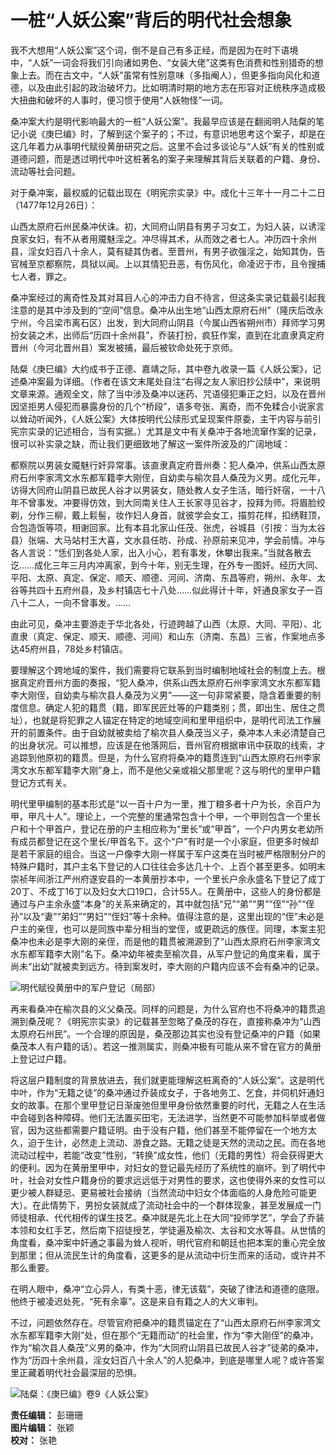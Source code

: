 # 一桩“人妖公案”背后的明代社会想象

我不大想用“人妖公案”这个词，倒不是自己有多正经，而是因为在时下语境中，“人妖”一词会将我们引向诸如男色、“女装大佬”这类有色消费和性别猎奇的想象上去。而在古文中，“人妖”虽常有性别意味（多指阉人），但更多指向风化和道德，以及由此引起的政治破坏力。比如明清时期的地方志在形容对正统秩序造成极大扭曲和破坏的人事时，便习惯于使用“人妖物怪”一词。

桑冲案大约是明代影响最大的一桩“人妖公案”。我最早应该是在翻阅明人陆粲的笔记小说《庚巳编》时，了解到这个案子的；不过，有意识地思考这个案子，却是在这几年着力从事明代赋役黄册研究之后。这里不会过多谈论与“人妖”有关的性别或道德问题，而是透过明代中叶这桩著名的案子来理解其背后关联着的户籍、身份、流动等社会问题。

对于桑冲案，最权威的记载出现在《明宪宗实录》中。成化十三年十一月二十二日（1477年12月26日）：

山西太原府石州民桑冲伏诛。初，大同府山阴县有男子习女工，为妇人装，以诱淫良家女妇，有不从者用魇魅淫之。冲尽得其术，从而效之者七人。冲历四十余州县，淫女妇百八十余人，莫有疑其伪者。至晋州，有男子欲强淫之，始知其伪，告官械至京都察院，具狱以闻。上以其情犯丑恶，有伤风化，命凌迟于市，且令搜捕七人者，罪之。

桑冲案经过的离奇性及其对耳目人心的冲击力自不待言，但这条实录记载最引起我注意的是其中涉及到的“空间”信息。桑冲从出生地“山西太原府石州”（隆庆后改永宁州，今吕梁市离石区）出发，到大同府山阴县（今属山西省朔州市）拜师学习男扮女装之术，出师后“历四十余州县”，乔装打扮，疯狂作案，直到在北直隶真定府晋州（今河北晋州县）案发被捕，最后被钦命处死于京师。

陆粲《庚巳编》大约成书于正德、嘉靖之际，其中卷九收录一篇《人妖公案》，记述桑冲案最为详细。（作者在该文末尾处自注“右得之友人家旧抄公牍中”，来说明文章来源。通观全文，除了当中涉及桑冲以迷药、咒语侵犯秉正之妇，以及在晋州因坚拒男人侵犯而暴露身份的几个“桥段”，语多夸张、离奇，而不免糅合小说家言以耸动听闻外，《人妖公案》大体按明代公牍形式呈现案件原委，主干内容与前引宪宗实录的记述相合，当有实据。）尤其是文中有关桑冲于各地流窜作案的记录，很可以补实录之缺，而让我们更细致地了解这一案件所波及的广阔地域：

都察院以男装女魇魅行奸异常事。该直隶真定府晋州奏：犯人桑冲，供系山西太原府石州李家湾文水东都军籍李大刚侄，自幼卖与榆次县人桑茂为义男。成化元年，访得大同府山阴县已故民人谷才以男装女，随处教人女子生活，暗行奸宿，一十八年不曾事发。冲要得仿效，到大同南关住人王长家寻见谷才，投拜为师。将眉脸绞剃，分作三柳，戴上鬏髻，妆作妇人身首，就彼学会女工，描剪花样，扣绣鞋顶，合包造饭等项，相谢回家。比有本县北家山任茂、张虎，谷城县（引按：当为太谷县）张端、大马站村王大喜，文水县任昉、孙成、孙原前来见冲，学会前情。冲与各人言说：“恁们到各处人家，出入小心，若有事发，休攀出我来。”当就各散去讫……成化三年三月内冲离家，到今十年，别无生理，在外专一图奸。经历大同、平阳、太原、真定、保定、顺天、顺德、河间、济南、东昌等府，朔州、永年、太谷等共四十五府州县，及乡村镇店七十八处……似此得计十年，奸通良家女子一百八十二人，一向不曾事发。……

由此可见，桑冲主要游走于华北各处，行迹跨越了山西（太原、大同、平阳）、北直隶（真定、保定、顺天、顺德、河间）和山东（济南、东昌）三省，作案地点多达45府州县，78处乡村镇店。

要理解这个跨地域的案件，我们需要将它联系到当时编制地域社会的制度上去。根据真定府晋州方面的奏报，“犯人桑冲，供系山西太原府石州李家湾文水东都军籍李大刚侄，自幼卖与榆次县人桑茂为义男”——这一句非常紧要，隐含着重要的制度信息。确定人犯的籍贯（籍，即军民匠灶等的户籍类别；贯，即出生、居住之贯址），也就是将犯罪之人锚定在特定的地域空间和里甲组织中，是明代司法工作展开的前置条件。由于自幼就被卖给了榆次县人桑茂当义子，桑冲本人未必清楚自己的出身状况。可以推想，应该是在他落网后，晋州官府根据审讯中获取的线索，才追踪到他原初的籍贯。但是，为什么官府将桑冲的籍贯连到“山西太原府石州李家湾文水东都军籍李大刚”身上，而不是他父亲或祖父那里呢？这与明代的里甲户籍登记方式有关。

明代里甲编制的基本形式是“以一百十户为一里，推丁粮多者十户为长，余百户为甲，甲凡十人”。理论上，一个完整的里通常包含十个甲，一个甲则包含一个里长户和十个甲首户，登记在册的户主相应称为“里长”或“甲首”，一个户内男女老幼所有成员都登记在这个里长/甲首名下。这个“户”有时是一个小家庭，但更多时候却是若干家庭的组合。当这一户像李大刚一样属于军户这类在当时被严格限制分户的特殊户籍时，其户主名下登记的人口往往会多达几十个、上百个甚至更多。如明末崇祯年间浙江严州府遂安县的一本黄册抄本中，一个里长户余永盛名下登记了成丁20丁、不成丁16丁以及妇女大口19口，合计55人。在黄册中，这些人的身份都是通过与户主余永盛“本身”的关系来确定的，其中就包括“兄”“弟”“男”“侄”“孙”“侄孙”以及“妻”“弟妇”“男妇”“侄妇”等十余种。值得注意的是，这里出现的“侄”未必是户主的亲侄，也可以是同族中辈分相当的堂侄，或更疏远的族侄。同理，本案主犯桑冲也未必是李大刚的亲侄，而是他的籍贯被溯源到了“山西太原府石州李家湾文水东都军籍李大刚”名下。桑冲幼年被卖至榆次县，从军户登记的角度来看，属于尚未“出幼”就被卖到远方。待到案发时，李大刚的户籍内应该不会有桑冲的记录。

![明代赋役黄册中的军户登记（局部）](https://imagecloud.thepaper.cn/thepaper/image/321/426/226.png)

再来看桑冲在榆次县的义父桑茂。同样的问题是，为什么官府也不将桑冲的籍贯追溯到桑茂呢？《明宪宗实录》的记载甚至忽略了桑茂的存在，直接称桑冲为“山西太原府石州民”。一个合理的原因是，桑茂那边其实也没有登记桑冲的户籍（如果桑茂本人有户籍的话）。若这一推测属实，则桑冲极有可能从来不曾在官方的黄册上登记过户籍。

将这层户籍制度的背景放进去，我们就更能理解这桩离奇的“人妖公案”。这是明代中叶，作为“无籍之徒”的桑冲通过乔装成女子，于各地务工、乞食，并伺机奸通妇女的故事。在那个里甲登记日渐废弛但里甲身份依然重要的时代，无籍之人在生活中会碰到各种障碍。他们无法置买田宅，无法进学，当然更不可能参加科举或者做官，因为这些都需要户籍证明。由于没有户籍，他们甚至不能停留在一个地方太久，迫于生计，必然走上流动、游食之路。无籍之徒是天然的流动之民。而在各地流动过程中，若能“改变”性别，“转换”成女性，他们（无籍的男性）将会获得更大的便利。因为在黄册里甲中，对妇女的登记最先经历了系统性的崩坏。到了明代中叶，社会对女性户籍身份的要求远远低于对男性的要求，这也使得外来的女性可以更少被人群疑忌、更易被社会接纳（当然流动中妇女个体面临的人身危险可能更大）。在此情势下，男扮女装就成了流动社会中的一个群体现象，甚至发展成一门师徒相承、代代相传的谋生技艺。桑冲就是先北上在大同“投师学艺”，学会了乔装本领和女红手艺，然后南下招徒授艺，学徒遍及榆次、太谷和文水等县。从世情的角度看，桑冲案中奸通之事最为耸人视听，明代官府和朝廷也把本案的重心完全放到那里；但从流民生计的角度看，这更多的是从流动中衍生而来的活动，或许并不那么重要。

在明人眼中，桑冲“立心异人，有类十恶，律无该载”，突破了律法和道德的底限。他终于被凌迟处死，“死有余辜”。这是来自有籍之人的大义审判。

不过，问题依然存在。尽管官府把桑冲的籍贯锚定在了“山西太原府石州李家湾文水东都军籍李大刚”处，但在那个“无籍而动”的社会里，作为“李大刚侄”的桑冲，作为“榆次县人桑茂”义男的桑冲，作为“大同府山阴县已故民人谷才”徒弟的桑冲，作为“历四十余州县，淫女妇百八十余人”的人犯桑冲，到底是哪里人呢？或许答案里正藏着明代社会最深层的恐惧。

![陆粲：《庚巳编》卷9《人妖公案》](https://imagecloud.thepaper.cn/thepaper/image/321/426/227.png)

**责任编辑：** 彭珊珊  
**图片编辑：** 张颖  
**校对：** 张艳